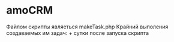 # amoCRM

Файлом скрипты являеться makeTask.php
Крайний выполения создаваемых им задач: + сутки после запуска скрипта
